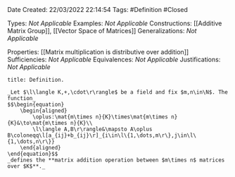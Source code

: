 <br />
<br />

Date Created: 22/03/2022 22:14:54
Tags: #Definition #Closed 

Types: _Not Applicable_
Examples: _Not Applicable_
Constructions: [[Additive Matrix Group]], [[Vector Space of Matrices]]
Generalizations: _Not Applicable_

Properties: [[Matrix multiplication is distributive over addition]]
Sufficiencies: _Not Applicable_
Equivalences: _Not Applicable_
Justifications: _Not Applicable_

``` ad-Definition
title: Definition.

_Let $\l\langle K,+,\cdot\r\rangle$ be a field and fix $m,n\in\N$. The function_
$$\begin{equation}
    \begin{aligned}
        \oplus:\mat{m\times n}{K}\times\mat{m\times n}{K}&\to\mat{m\times n}{K}\\
        \l\langle A,B\r\rangle&\mapsto A\oplus B\coloneqq\l[a_{ij}+b_{ij}\r]_{i\in\l\{1,\dots,m\r\},j\in\l\{1,\dots,n\r\}}
    \end{aligned}
\end{equation}$$
_defines the **matrix addition operation between $m\times n$ matrices over $K$**._

```
